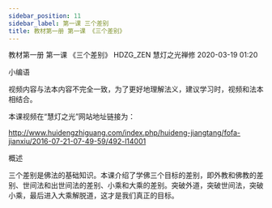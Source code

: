 ```yaml
---
sidebar_position: 11
sidebar_label: 第一课 三个差别
title: 教材第一册 第一课 《三个差别》
---
```

教材第一册 第一课 《三个差别》
HDZG_ZEN 慧灯之光禅修 2020-03-19 01:20



小编语


视频内容与法本内容不完全一致，为了更好地理解法义，建议学习时，视频和法本相结合。

本课视频在“慧灯之光”网站地址链接为：

http://www.huidengzhiguang.com/index.php/huideng-jiangtang/fofa-jianxiu/2016-07-21-07-49-59/492-l14001




概述


三个差别是佛法的基础知识。本课介绍了学佛三个目标的差别，即外教和佛教的差别、世间法和出世间法的差别、小乘和大乘的差别。突破外道，突破世间法，突破小乘，最后进入大乘解脱道，这才是我们真正的目标。